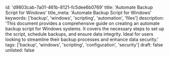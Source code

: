 id: 'd9803cab-7a01-461b-8121-fc5dee6b0769'
title: 'Automate Backup Script for Windows'
title_meta: 'Automate Backup Script for Windows'
keywords: ['backup', 'windows', 'scripting', 'automation', 'files']
description: 'This document provides a comprehensive guide on creating an automate backup script for Windows systems. It covers the necessary steps to set up the script, schedule backups, and ensure data integrity. Ideal for users looking to streamline their backup processes and enhance data security.'
tags: ['backup', 'windows', 'scripting', 'configuration', 'security']
draft: false
unlisted: false







